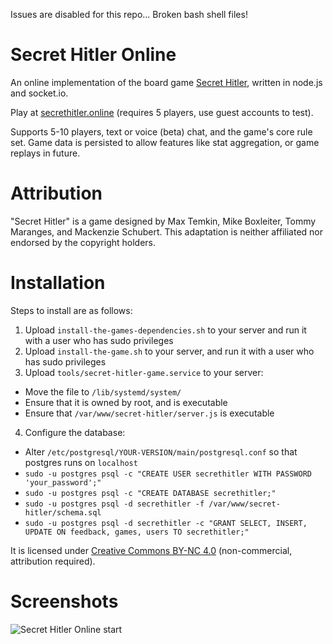 Issues are disabled for this repo... Broken bash shell files!

# Secret Hitler Online
An online implementation of the board game [Secret Hitler](http://secrethitler.com), written in node.js and socket.io.

Play at [secrethitler.online](https://secrethitler.online) (requires 5 players, use guest accounts to test).

Supports 5-10 players, text or voice (beta) chat, and the game's core rule set. Game data is persisted to allow features like stat aggregation, or game replays in future.

# Attribution
"Secret Hitler" is a game designed by Max Temkin, Mike Boxleiter, Tommy Maranges, and Mackenzie Schubert. This adaptation is neither affiliated nor endorsed by the copyright holders.

# Installation
Steps to install are as follows:

1. Upload `install-the-games-dependencies.sh` to your server and run it with a user who has sudo privileges
2. Upload `install-the-game.sh` to your server, and run it with a user who has sudo privileges
3. Upload `tools/secret-hitler-game.service` to your server:
  - Move the file to `/lib/systemd/system/`
  - Ensure that it is owned by root, and is executable
  - Ensure that `/var/www/secret-hitler/server.js` is executable
4. Configure the database:
  - Alter `/etc/postgresql/YOUR-VERSION/main/postgresql.conf` so that postgres runs on `localhost`  
  - `sudo -u postgres psql -c "CREATE USER secrethitler WITH PASSWORD 'your_password';"`
  - `sudo -u postgres psql -c "CREATE DATABASE secrethitler;"`
  - `sudo -u postgres psql -d secrethitler -f /var/www/secret-hitler/schema.sql`
  - `sudo -u postgres psql -d secrethitler -c "GRANT SELECT, INSERT, UPDATE ON feedback, games, users TO secrethitler;"`

It is licensed under [Creative Commons BY-NC 4.0](https://creativecommons.org/licenses/by-nc/4.0/) (non-commercial, attribution required).

# Screenshots
![Secret Hitler Online start](http://i.imgur.com/QJ1kEXS.png)
